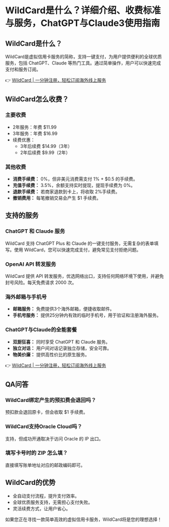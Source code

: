 # WildCard是什么？详细介绍、收费标准与服务，ChatGPT与Claude3使用指南

## WildCard是什么？

WildCard是虚拟信用卡服务的简称，支持一键支付，为用户提供便利的全球优质服务，包括 ChatGPT、Claude 等热门工具。通过简单操作，用户可以快速完成支付和服务订阅。

👉 [WildCard | 一分钟注册，轻松订阅海外线上服务](https://bit.ly/bewildcard)

## WildCard怎么收费？

### 主要收费

- 2年服务：年费 $11.99
- 3年服务：年费 $16.99
- 续费优惠：
  - 3年后续费 $14.99（3年）
  - 2年后续费 $9.99（2年）

### 其他收费

- **消费手续费：** 0%，但非美元消费需支付 1% + $0.5 的手续费。
- **充值手续费：** 3.5%，余额支持实时提现，提现手续费为 0%。
- **退款手续费：** 若商家退款到卡上，将收取 2%手续费。
- **撤销费用：** 每笔撤销交易会产生 $1 手续费。

## 支持的服务

### ChatGPT 和 Claude 服务

WildCard 支持 ChatGPT Plus 和 Claude 的一键支付服务，无需复杂的表单填写。使用 WildCard，您可以快速完成支付，避免常见支付拒绝问题。

### OpenAI API 转发服务

WildCard 提供 API 转发服务，优选网络出口，支持任何网络环境下使用，并避免封号风险。每天免费请求 2000 次。

### 海外邮箱与手机号

- **邮箱服务：** 免费提供3个海外邮箱，便捷收取邮件。
- **手机号服务：** 提供25分钟内有效的临时手机号，用于验证和注册海外服务。

### ChatGPT与Claude的全能套餐

- **双厨狂喜：** 同时享受 ChatGPT 和 Claude 服务。
- **独立对话：** 用户间对话记录独立存储，安全可靠。
- **物美价廉：** 提供高性价比的原生服务。

👉 [WildCard | 一分钟注册，轻松订阅海外线上服务](https://bit.ly/bewildcard)

## QA问答

### WildCard绑定产生的预扣费会退回吗？

预扣款会退回原卡，但会收取 $1 手续费。

### WildCard支持Oracle Cloud吗？

支持，但成功开通取决于访问 Oracle 的 IP 出口。

### 填写卡号时的 ZIP 怎么填？

直接填写账单地址对应的邮政编码即可。

## WildCard的优势

- 全自动支付流程，提升支付效率。
- 全球优质服务支持，无需担心支付失败。
- 灵活续费方式，让用户省心。

如果您正在寻找一款简单高效的虚拟信用卡服务，WildCard将是您的理想选择！
